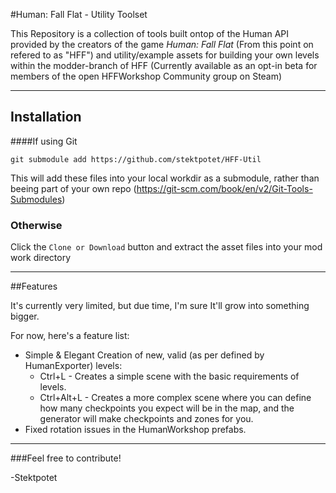 #Human: Fall Flat - Utility Toolset

This Repository is a collection of tools built ontop of the Human API provided by the creators of the game _Human: Fall Flat_ (From this point on refered to as "HFF") and utility/example assets for building your own levels within the modder-branch of HFF (Currently available as an opt-in beta for members of the open HFFWorkshop Community group on Steam)

---

## Installation

####If using Git

`git submodule add https://github.com/stektpotet/HFF-Util `

This will add these files into your local workdir as a submodule, rather than beeing part of your own repo
(https://git-scm.com/book/en/v2/Git-Tools-Submodules)

### Otherwise

Click the `Clone or Download` button and extract the asset files into your mod work directory

---

##Features

It's currently very limited, but due time, I'm sure It'll grow into something bigger.

For now, here's a feature list:

* Simple & Elegant Creation of new, valid (as per defined by HumanExporter) levels:
  * Ctrl+L - Creates a simple scene with the basic requirements of levels.
  * Ctrl+Alt+L - Creates a more complex scene where you can define how many checkpoints you expect will be in the map, and the generator will make checkpoints and zones for you.
* Fixed rotation issues in the HumanWorkshop prefabs.

---

###Feel free to contribute!

-Stektpotet